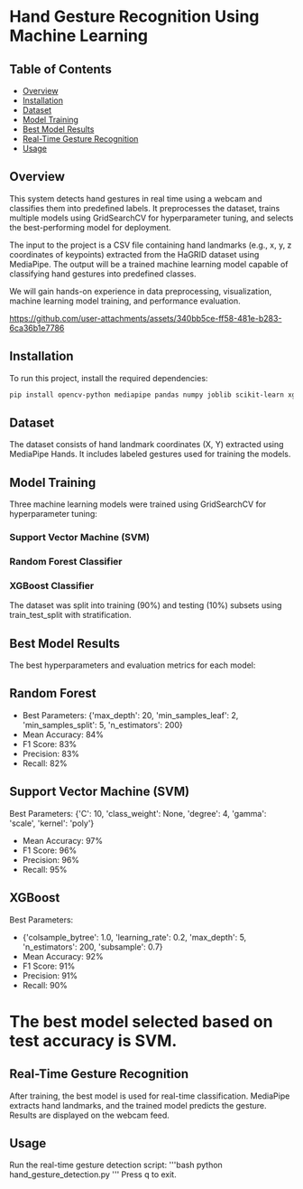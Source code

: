 # Hand Gesture Recognition Using Machine Learning

## Table of Contents
- [Overview](#overview)
- [Installation](#installation)
- [Dataset](#dataset)
- [Model Training](#model-training)
- [Best Model Results](#best-model-results)
- [Real-Time Gesture Recognition](#real-time-gesture-recognition)
- [Usage](#usage)





## Overview
This system detects hand gestures in real time using a webcam and classifies them into predefined labels. It preprocesses the dataset, trains multiple models using GridSearchCV for hyperparameter tuning, and selects the best-performing model for deployment.

The input to the project is a CSV file containing hand landmarks (e.g., x, y, z coordinates of keypoints) extracted from the HaGRID dataset using MediaPipe. The output will be a trained machine learning model capable of classifying hand gestures into predefined classes.

We will gain hands-on experience in data preprocessing, visualization, machine learning model training, and performance evaluation.

https://github.com/user-attachments/assets/340bb5ce-ff58-481e-b283-6ca36b1e7786

## Installation
To run this project, install the required dependencies:

```bash
pip install opencv-python mediapipe pandas numpy joblib scikit-learn xgboost
```
## Dataset
The dataset consists of hand landmark coordinates (X, Y) extracted using MediaPipe Hands. It includes labeled gestures used for training the models.

## Model Training
Three machine learning models were trained using GridSearchCV for hyperparameter tuning:

### Support Vector Machine (SVM)
### Random Forest Classifier
### XGBoost Classifier
The dataset was split into training (90%) and testing (10%) subsets using train_test_split with stratification.

## Best Model Results
The best hyperparameters and evaluation metrics for each model:

## Random Forest
- Best Parameters: {'max_depth': 20, 'min_samples_leaf': 2, 'min_samples_split': 5, 'n_estimators': 200}
- Mean Accuracy: 84%
- F1 Score: 83%
- Precision: 83%
- Recall: 82%
## Support Vector Machine (SVM)
Best Parameters: {'C': 10, 'class_weight': None, 'degree': 4, 'gamma': 'scale', 'kernel': 'poly'}
- Mean Accuracy: 97%
- F1 Score: 96%
- Precision: 96%
- Recall: 95%
## XGBoost
Best Parameters: 
- {'colsample_bytree': 1.0, 'learning_rate': 0.2, 'max_depth': 5, 'n_estimators': 200, 'subsample': 0.7}
- Mean Accuracy: 92%
- F1 Score: 91%
- Precision: 91%
- Recall: 90%
# The best model selected based on test accuracy is SVM.

## Real-Time Gesture Recognition
After training, the best model is used for real-time classification. MediaPipe extracts hand landmarks, and the trained model predicts the gesture. Results are displayed on the webcam feed.

## Usage
Run the real-time gesture detection script:
'''bash
python hand_gesture_detection.py
'''
Press q to exit.
